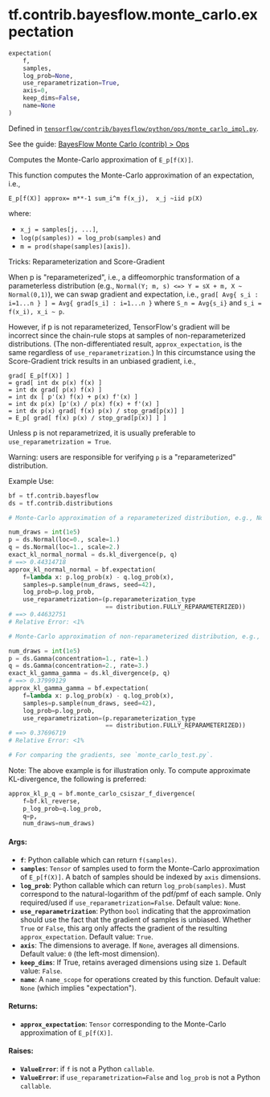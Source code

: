<div itemscope itemtype="http://developers.google.com/ReferenceObject">
<meta itemprop="name" content="tf.contrib.bayesflow.monte_carlo.expectation" />
</div>

# tf.contrib.bayesflow.monte_carlo.expectation

``` python
expectation(
    f,
    samples,
    log_prob=None,
    use_reparametrization=True,
    axis=0,
    keep_dims=False,
    name=None
)
```



Defined in [`tensorflow/contrib/bayesflow/python/ops/monte_carlo_impl.py`](https://www.tensorflow.org/code/tensorflow/contrib/bayesflow/python/ops/monte_carlo_impl.py).

See the guide: [BayesFlow Monte Carlo (contrib) > Ops](../../../../../../api_guides/python/contrib.bayesflow.monte_carlo.md#Ops)

Computes the Monte-Carlo approximation of `E_p[f(X)]`.

This function computes the Monte-Carlo approximation of an expectation, i.e.,

```none
E_p[f(X)] approx= m**-1 sum_i^m f(x_j),  x_j ~iid p(X)
```

where:

- `x_j = samples[j, ...]`,
- `log(p(samples)) = log_prob(samples)` and
- `m = prod(shape(samples)[axis])`.

Tricks: Reparameterization and Score-Gradient

When p is "reparameterized", i.e., a diffeomorphic transformation of a
parameterless distribution (e.g.,
`Normal(Y; m, s) <=> Y = sX + m, X ~ Normal(0,1)`), we can swap gradient and
expectation, i.e.,
`grad[ Avg{ s_i : i=1...n } ] = Avg{ grad[s_i] : i=1...n }` where
`S_n = Avg{s_i}` and `s_i = f(x_i), x_i ~ p`.

However, if p is not reparameterized, TensorFlow's gradient will be incorrect
since the chain-rule stops at samples of non-reparameterized distributions.
(The non-differentiated result, `approx_expectation`, is the same regardless
of `use_reparametrization`.) In this circumstance using the Score-Gradient
trick results in an unbiased gradient, i.e.,

```none
grad[ E_p[f(X)] ]
= grad[ int dx p(x) f(x) ]
= int dx grad[ p(x) f(x) ]
= int dx [ p'(x) f(x) + p(x) f'(x) ]
= int dx p(x) [p'(x) / p(x) f(x) + f'(x) ]
= int dx p(x) grad[ f(x) p(x) / stop_grad[p(x)] ]
= E_p[ grad[ f(x) p(x) / stop_grad[p(x)] ] ]
```

Unless p is not reparametrized, it is usually preferable to
`use_reparametrization = True`.

Warning: users are responsible for verifying `p` is a "reparameterized"
distribution.

Example Use:

```python
bf = tf.contrib.bayesflow
ds = tf.contrib.distributions

# Monte-Carlo approximation of a reparameterized distribution, e.g., Normal.

num_draws = int(1e5)
p = ds.Normal(loc=0., scale=1.)
q = ds.Normal(loc=1., scale=2.)
exact_kl_normal_normal = ds.kl_divergence(p, q)
# ==> 0.44314718
approx_kl_normal_normal = bf.expectation(
    f=lambda x: p.log_prob(x) - q.log_prob(x),
    samples=p.sample(num_draws, seed=42),
    log_prob=p.log_prob,
    use_reparametrization=(p.reparameterization_type
                           == distribution.FULLY_REPARAMETERIZED))
# ==> 0.44632751
# Relative Error: <1%

# Monte-Carlo approximation of non-reparameterized distribution, e.g., Gamma.

num_draws = int(1e5)
p = ds.Gamma(concentration=1., rate=1.)
q = ds.Gamma(concentration=2., rate=3.)
exact_kl_gamma_gamma = ds.kl_divergence(p, q)
# ==> 0.37999129
approx_kl_gamma_gamma = bf.expectation(
    f=lambda x: p.log_prob(x) - q.log_prob(x),
    samples=p.sample(num_draws, seed=42),
    log_prob=p.log_prob,
    use_reparametrization=(p.reparameterization_type
                           == distribution.FULLY_REPARAMETERIZED))
# ==> 0.37696719
# Relative Error: <1%

# For comparing the gradients, see `monte_carlo_test.py`.
```

Note: The above example is for illustration only. To compute approximate
KL-divergence, the following is preferred:

```python
approx_kl_p_q = bf.monte_carlo_csiszar_f_divergence(
    f=bf.kl_reverse,
    p_log_prob=q.log_prob,
    q=p,
    num_draws=num_draws)
```

#### Args:

* <b>`f`</b>: Python callable which can return `f(samples)`.
* <b>`samples`</b>: `Tensor` of samples used to form the Monte-Carlo approximation of
    `E_p[f(X)]`.  A batch of samples should be indexed by `axis` dimensions.
* <b>`log_prob`</b>: Python callable which can return `log_prob(samples)`. Must
    correspond to the natural-logarithm of the pdf/pmf of each sample. Only
    required/used if `use_reparametrization=False`.
    Default value: `None`.
* <b>`use_reparametrization`</b>: Python `bool` indicating that the approximation
    should use the fact that the gradient of samples is unbiased. Whether
    `True` or `False`, this arg only affects the gradient of the resulting
    `approx_expectation`.
    Default value: `True`.
* <b>`axis`</b>: The dimensions to average. If `None`, averages all
    dimensions.
    Default value: `0` (the left-most dimension).
* <b>`keep_dims`</b>: If True, retains averaged dimensions using size `1`.
    Default value: `False`.
* <b>`name`</b>: A `name_scope` for operations created by this function.
    Default value: `None` (which implies "expectation").


#### Returns:

* <b>`approx_expectation`</b>: `Tensor` corresponding to the Monte-Carlo approximation
    of `E_p[f(X)]`.


#### Raises:

* <b>`ValueError`</b>: if `f` is not a Python `callable`.
* <b>`ValueError`</b>: if `use_reparametrization=False` and `log_prob` is not a Python
    `callable`.